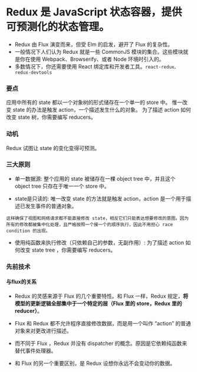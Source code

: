 

# Redux 是 JavaScript 状态容器，提供可预测化的状态管理。

- Redux 由 Flux 演变而来，但受 Elm 的启发，避开了 Flux 的复杂性。
- 一般情况下人们认为 Redux 就是一些 CommonJS 模块的集合。这些模块就是你在使用 Webpack、Browserify、或者 Node 环境时引入的。
- 多数情况下，你还需要使用 React 绑定库和开发者工具。`react-redux、redux-devtools`


### 要点

应用中所有的 state 都以一个对象树的形式储存在一个单一的 store 中。 
惟一改变 state 的办法是触发 action，一个描述发生什么的对象。 
为了描述 action 如何改变 state 树，你需要编写 reducers。



### 动机

Redux 试图让 state 的变化变得可预测。

### 三大原则

- 单一数据源: 整个应用的 state 被储存在一棵 object tree 中，并且这个 object tree 只存在于唯一一个 store 中。

- state是只读的: 唯一改变 state 的方法就是触发 action，action 是一个用于描述已发生事件的普通对象。
```
这样确保了视图和网络请求都不能直接修改 state，相反它们只能表达想要修改的意图。因为所有的修改都被集中化处理，且严格按照一个接一个的顺序执行，因此不用担心 race condition 的出现。
```

- 使用纯函数来执行修改（只依赖自己的参数，无副作用）: 为了描述 action 如何改变 state tree ，你需要编写 reducers。

### 先前技术

#### 与flux的关系

- Redux 的灵感来源于 Flux 的几个重要特性。和 Flux 一样，Redux 规定，**将模型的更新逻辑全部集中于一个特定的层（Flux 里的 store，Redux 里的 reducer）**。

- Flux 和 Redux 都不允许程序直接修改数据，而是用一个叫作 “action” 的普通对象来对更改进行描述。

- 而不同于 Flux ，Redux 并没有 dispatcher 的概念。原因是它依赖纯函数来替代事件处理器。

- 和 Flux 的另一个重要区别，是 Redux 设想你永远不会变动你的数据。




